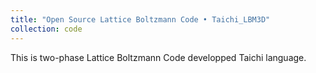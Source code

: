 ```yaml
---
title: "Open Source Lattice Boltzmann Code • Taichi_LBM3D"
collection: code
---
```

This is two-phase Lattice Boltzmann Code developped Taichi language. 
